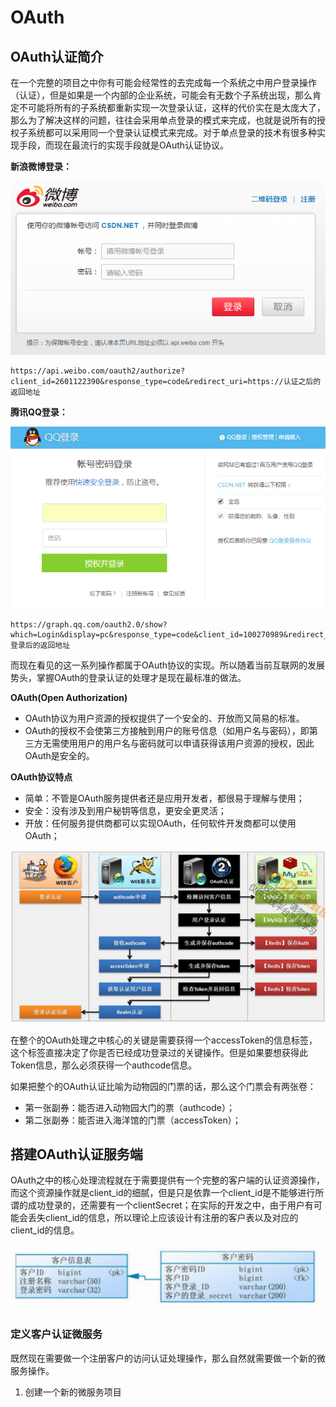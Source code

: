 # OAuth

## OAuth认证简介

在一个完整的项目之中你有可能会经常性的去完成每一个系统之中用户登录操作（认证），但是如果是一个内部的企业系统，可能会有无数个子系统出现，那么肯定不可能将所有的子系统都重新实现一次登录认证，这样的代价实在是太庞大了，那么为了解决这样的问题，往往会采用单点登录的模式来完成，也就是说所有的授权子系统都可以采用同一个登录认证模式来完成。对于单点登录的技术有很多种实现手段，而现在最流行的实现手段就是OAuth认证协议。

**新浪微博登录：**

![新浪微博登录](img/oauth_01.png)

```
https://api.weibo.com/oauth2/authorize?client_id=2601122390&response_type=code&redirect_uri=https://认证之后的返回地址
```

**腾讯QQ登录：**

![腾讯QQ登录](img/oauth_02.png)

```
https://graph.qq.com/oauth2.0/show?which=Login&display=pc&response_type=code&client_id=100270989&redirect_uri=https://登录后的返回地址
```

而现在看见的这一系列操作都属于OAuth协议的实现。所以随着当前互联网的发展势头，掌握OAuth的登录认证的处理才是现在最标准的做法。

**OAuth(Open Authorization)**

- OAuth协议为用户资源的授权提供了一个安全的、开放而又简易的标准。
- OAuth的授权不会使第三方接触到用户的账号信息（如用户名与密码），即第三方无需使用用户的用户名与密码就可以申请获得该用户资源的授权，因此OAuth是安全的。

**OAuth协议特点**

- 简单：不管是OAuth服务提供者还是应用开发者，都很易于理解与使用；
- 安全：没有涉及到用户秘钥等信息，更安全更灵活；
- 开放：任何服务提供商都可以实现OAuth，任何软件开发商都可以使用OAuth；

![OAUTH流程](img/oauth_03.png)

在整个的OAuth处理之中核心的关键是需要获得一个accessToken的信息标签，这个标签直接决定了你是否已经成功登录过的关键操作。但是如果要想获得此Token信息，那么必须获得一个authcode信息。

如果把整个的OAuth认证比喻为动物园的门票的话，那么这个门票会有两张卷：

- 第一张副券：能否进入动物园大门的票（authcode）；
- 第二张副券：能否进入海洋馆的门票（accessToken）；

## 搭建OAuth认证服务端

OAuth之中的核心处理流程就在于需要提供有一个完整的客户端的认证资源操作，而这个资源操作就是client_id的细腻，但是只是依靠一个client_id是不能够进行所谓的成功登录的，还需要有一个clientSecret；在实际的开发之中，由于用户有可能会丢失client_id的信息，所以理论上应该设计有注册的客户表以及对应的client_id的信息。

![oauth_04.png](img/oauth_04.png)

### 定义客户认证微服务

既然现在需要做一个注册客户的访问认证处理操作，那么自然就需要做一个新的微服务操作。

1. 创建一个新的微服务项目